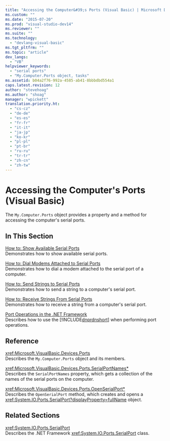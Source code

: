 ```yaml
---
title: "Accessing the Computer&#39;s Ports (Visual Basic) | Microsoft Docs"
ms.custom: ""
ms.date: "2015-07-20"
ms.prod: "visual-studio-dev14"
ms.reviewer: ""
ms.suite: ""
ms.technology: 
  - "devlang-visual-basic"
ms.tgt_pltfrm: ""
ms.topic: "article"
dev_langs: 
  - "VB"
helpviewer_keywords: 
  - "serial ports"
  - "My.Computer.Ports object, tasks"
ms.assetid: b04a2f76-992a-4585-ab41-8bbbdbd554a1
caps.latest.revision: 12
author: "stevehoag"
ms.author: "shoag"
manager: "wpickett"
translation.priority.ht: 
  - "cs-cz"
  - "de-de"
  - "es-es"
  - "fr-fr"
  - "it-it"
  - "ja-jp"
  - "ko-kr"
  - "pl-pl"
  - "pt-br"
  - "ru-ru"
  - "tr-tr"
  - "zh-cn"
  - "zh-tw"
---
```

# Accessing the Computer&#39;s Ports (Visual Basic)
The `My.Computer.Ports` object provides a property and a method for accessing the computer's serial ports.  
  
## In This Section  
 [How to: Show Available Serial Ports](../../../../visual-basic/developing-apps/programming/computer-resources/how-to-show-available-serial-ports.md)  
 Demonstrates how to show available serial ports.  
  
 [How to: Dial Modems Attached to Serial Ports](../../../../visual-basic/developing-apps/programming/computer-resources/how-to-dial-modems-attached-to-serial-ports.md)  
 Demonstrates how to dial a modem attached to the serial port of a computer.  
  
 [How to: Send Strings to Serial Ports](../../../../visual-basic/developing-apps/programming/computer-resources/how-to-send-strings-to-serial-ports.md)  
 Demonstrates how to send a string to a computer's serial port.  
  
 [How to: Receive Strings From Serial Ports](../../../../visual-basic/developing-apps/programming/computer-resources/how-to-receive-strings-from-serial-ports.md)  
 Demonstrates how to receive a string from a computer's serial port.  
  
 [Port Operations in the .NET Framework](../../../../visual-basic/developing-apps/programming/computer-resources/port-operations-in-the-net-framework.md)  
 Describes how to use the [!INCLUDE[dnprdnshort](../../../../csharp/getting-started/includes/dnprdnshort_md.md)] when performing port operations.  
  
## Reference  
 <xref:Microsoft.VisualBasic.Devices.Ports>  
 Describes the `My.Computer.Ports` object and its members.  
  
 <xref:Microsoft.VisualBasic.Devices.Ports.SerialPortNames*>  
 Describes the `SerialPortNames` property, which gets a collection of the names of the serial ports on the computer.  
  
 <xref:Microsoft.VisualBasic.Devices.Ports.OpenSerialPort*>  
 Describes the `OpenSerialPort` method, which creates and opens a <xref:System.IO.Ports.SerialPort?displayProperty=fullName> object.  
  
## Related Sections  
 <xref:System.IO.Ports.SerialPort>  
 Describes the .NET Framework <xref:System.IO.Ports.SerialPort> class.